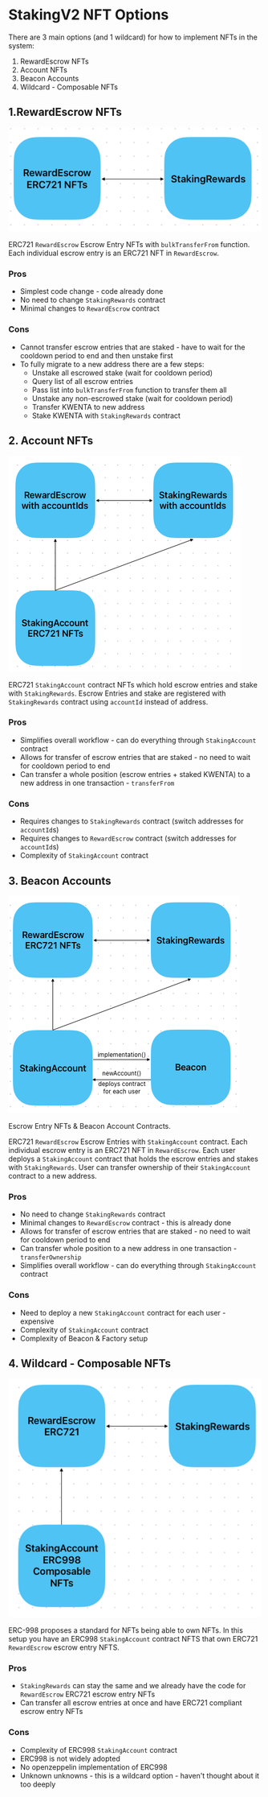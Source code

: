 # StakingV2 NFT Options

There are 3 main options (and 1 wildcard) for how to implement NFTs in the system:
1. RewardEscrow NFTs
2. Account NFTs
3. Beacon Accounts
4. Wildcard - Composable NFTs

## 1.RewardEscrow NFTs

![](2023-05-23-16-17-17.png)

ERC721 `RewardEscrow` Escrow Entry NFTs with `bulkTransferFrom` function.
Each individual escrow entry is an ERC721 NFT in `RewardEscrow`.

### Pros

- Simplest code change - code already done
- No need to change `StakingRewards` contract
- Minimal changes to `RewardEscrow` contract

### Cons

- Cannot transfer escrow entries that are staked - have to wait for the cooldown period to end and then unstake first
- To fully migrate to a new address there are a few steps:
  - Unstake all escrowed stake (wait for cooldown period)
  - Query list of all escrow entries
  - Pass list into `bulkTransferFrom` function to transfer them all
  - Unstake any non-escrowed stake (wait for cooldown period)
  - Transfer KWENTA to new address
  - Stake KWENTA with `StakingRewards` contract

## 2. Account NFTs

![](2023-05-23-17-37-55.png)

ERC721 `StakingAccount` contract NFTs which hold escrow entries and stake with `StakingRewards`.
Escrow Entries and stake are registered with `StakingRewards` contract using `accountId` instead of address.

### Pros

- Simplifies overall workflow - can do everything through `StakingAccount` contract
- Allows for transfer of escrow entries that are staked - no need to wait for cooldown period to end
- Can transfer a whole position (escrow entries + staked KWENTA) to a new address in one transaction - `transferFrom`

### Cons

- Requires changes to `StakingRewards` contract (switch addresses for `accountId`s)
- Requires changes to `RewardEscrow` contract (switch addresses for `accountId`s)
- Complexity of `StakingAccount` contract

## 3. Beacon Accounts

![](2023-05-23-16-22-50.png)

Escrow Entry NFTs & Beacon Account Contracts.

ERC721 `RewardEscrow` Escrow Entries with `StakingAccount` contract.
Each individual escrow entry is an ERC721 NFT in `RewardEscrow`.
Each user deploys a `StakingAccount` contract that holds the escrow entries and stakes with `StakingRewards`.
User can transfer ownership of their `StakingAccount` contract to a new address.

### Pros

- No need to change `StakingRewards` contract
- Minimal changes to `RewardEscrow` contract - this is already done
- Allows for transfer of escrow entries that are staked - no need to wait for cooldown period to end
- Can transfer whole position to a new address in one transaction - `transferOwnership`
- Simplifies overall workflow - can do everything through `StakingAccount` contract

### Cons

- Need to deploy a new `StakingAccount` contract for each user - expensive
- Complexity of `StakingAccount` contract
- Complexity of Beacon & Factory setup

## 4. Wildcard - Composable NFTs

![](2023-05-23-16-53-46.png)

ERC-998 proposes a standard for NFTs being able to own NFTs.
In this setup you have an ERC998 `StakingAccount` contract NFTS that own ERC721 `RewardEscrow` escrow entry NFTS.

### Pros

- `StakingRewards` can stay the same and we already have the code for `RewardEscrow` ERC721 escrow entry NFTs
- Can transfer all escrow entries at once and have ERC721 compliant escrow entry NFTs

### Cons

- Complexity of ERC998 `StakingAccount` contract
- ERC998 is not widely adopted
- No openzeppelin implementation of ERC998
- Unknown unknowns - this is a wildcard option - haven't thought about it too deeply
